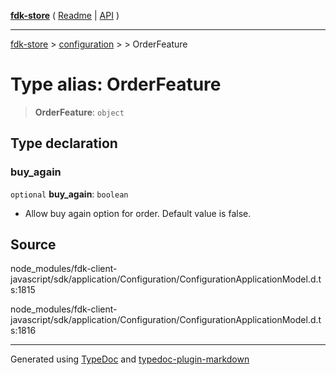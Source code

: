 [**fdk-store**](../../../README.md) ( [Readme](../../../README.md) \| [API](../../../API.md) )

---

[fdk-store](../../../API.md) > [configuration](../../README.md) > [<internal>](../README.md) > OrderFeature

# Type alias: OrderFeature

> **OrderFeature**: `object`

## Type declaration

### buy_again

`optional` **buy_again**: `boolean`

- Allow buy again option for order. Default
  value is false.

## Source

node_modules/fdk-client-javascript/sdk/application/Configuration/ConfigurationApplicationModel.d.ts:1815

node_modules/fdk-client-javascript/sdk/application/Configuration/ConfigurationApplicationModel.d.ts:1816

---

Generated using [TypeDoc](https://typedoc.org/) and [typedoc-plugin-markdown](https://www.npmjs.com/package/typedoc-plugin-markdown)
